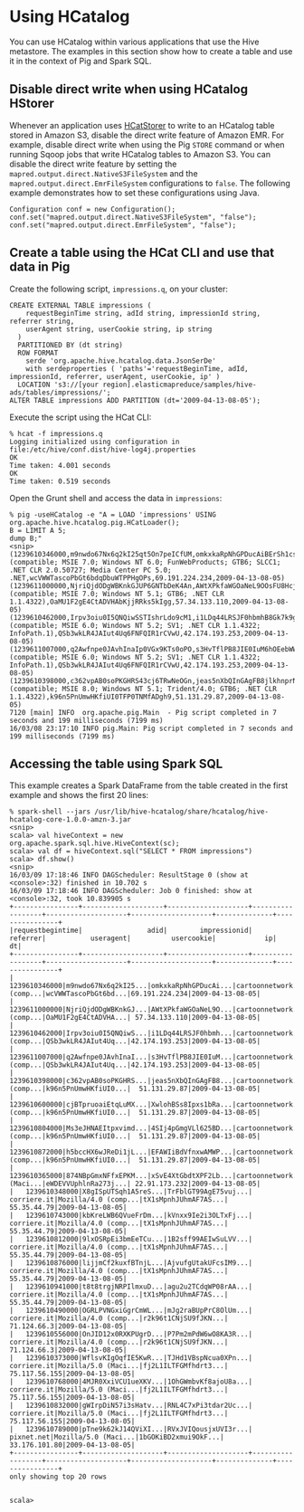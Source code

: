 # Using HCatalog<a name="emr-hcatalog-using"></a>

You can use HCatalog within various applications that use the Hive metastore\. The examples in this section show how to create a table and use it in the context of Pig and Spark SQL\.

## Disable direct write when using HCatalog HStorer<a name="emr-hcatalog-hcatstorer"></a>

Whenever an application uses [HCatStorer](https://cwiki.apache.org/confluence/display/Hive/HCatalog+LoadStore#HCatalogLoadStore-HCatStorer) to write to an HCatalog table stored in Amazon S3, disable the direct write feature of Amazon EMR\. For example, disable direct write when using the Pig `STORE` command or when running Sqoop jobs that write HCatalog tables to Amazon S3\. You can disable the direct write feature by setting the `mapred.output.direct.NativeS3FileSystem` and the `mapred.output.direct.EmrFileSystem` configurations to `false`\. The following example demonstrates how to set these configurations using Java\.

```
Configuration conf = new Configuration(); 
conf.set("mapred.output.direct.NativeS3FileSystem", "false"); 
conf.set("mapred.output.direct.EmrFileSystem", "false");
```

## Create a table using the HCat CLI and use that data in Pig<a name="emr-hcatalog-create-table"></a>

Create the following script, `impressions.q`, on your cluster:

```
CREATE EXTERNAL TABLE impressions (
    requestBeginTime string, adId string, impressionId string, referrer string, 
    userAgent string, userCookie string, ip string
  )
  PARTITIONED BY (dt string)
  ROW FORMAT 
    serde 'org.apache.hive.hcatalog.data.JsonSerDe'
    with serdeproperties ( 'paths'='requestBeginTime, adId, impressionId, referrer, userAgent, userCookie, ip' )
  LOCATION 's3://[your region].elasticmapreduce/samples/hive-ads/tables/impressions/';
ALTER TABLE impressions ADD PARTITION (dt='2009-04-13-08-05');
```

Execute the script using the HCat CLI:

```
% hcat -f impressions.q
Logging initialized using configuration in file:/etc/hive/conf.dist/hive-log4j.properties
OK
Time taken: 4.001 seconds
OK
Time taken: 0.519 seconds
```

Open the Grunt shell and access the data in `impressions`:

```
% pig -useHCatalog -e "A = LOAD 'impressions' USING org.apache.hive.hcatalog.pig.HCatLoader(); 
B = LIMIT A 5; 
dump B;"
<snip>
(1239610346000,m9nwdo67Nx6q2kI25qt5On7peICfUM,omkxkaRpNhGPDucAiBErSh1cs0MThC,cartoonnetwork.com,Mozilla/4.0 (compatible; MSIE 7.0; Windows NT 6.0; FunWebProducts; GTB6; SLCC1; .NET CLR 2.0.50727; Media Center PC 5.0; .NET,wcVWWTascoPbGt6bdqDbuWTPPHgOPs,69.191.224.234,2009-04-13-08-05)
(1239611000000,NjriQjdODgWBKnkGJUP6GNTbDeK4An,AWtXPkfaWGOaNeL9OOsFU8Hcj6eLHt,cartoonnetwork.com,Mozilla/4.0 (compatible; MSIE 7.0; Windows NT 5.1; GTB6; .NET CLR 1.1.4322),OaMU1F2gE4CtADVHAbKjjRRks5kIgg,57.34.133.110,2009-04-13-08-05)
(1239610462000,Irpv3oiu0I5QNQiwSSTIshrLdo9cM1,i1LDq44LRSJF0hbmhB8Gk7k9gMWtBq,cartoonnetwork.com,Mozilla/4.0 (compatible; MSIE 6.0; Windows NT 5.2; SV1; .NET CLR 1.1.4322; InfoPath.1),QSb3wkLR4JAIut4Uq6FNFQIR1rCVwU,42.174.193.253,2009-04-13-08-05)
(1239611007000,q2Awfnpe0JAvhInaIp0VGx9KTs0oPO,s3HvTflPB8JIE0IuM6hOEebWWpOtJV,cartoonnetwork.com,Mozilla/4.0 (compatible; MSIE 6.0; Windows NT 5.2; SV1; .NET CLR 1.1.4322; InfoPath.1),QSb3wkLR4JAIut4Uq6FNFQIR1rCVwU,42.174.193.253,2009-04-13-08-05)
(1239610398000,c362vpAB0soPKGHRS43cj6TRwNeOGn,jeas5nXbQInGAgFB8jlkhnprN6cMw7,cartoonnetwork.com,Mozilla/4.0 (compatible; MSIE 8.0; Windows NT 5.1; Trident/4.0; GTB6; .NET CLR 1.1.4322),k96n5PnUmwHKfiUI0TFP0TNMfADgh9,51.131.29.87,2009-04-13-08-05)
7120 [main] INFO  org.apache.pig.Main  - Pig script completed in 7 seconds and 199 milliseconds (7199 ms)
16/03/08 23:17:10 INFO pig.Main: Pig script completed in 7 seconds and 199 milliseconds (7199 ms)
```

## Accessing the table using Spark SQL<a name="emr-hcatalog-spark"></a>

This example creates a Spark DataFrame from the table created in the first example and shows the first 20 lines:

```
% spark-shell --jars /usr/lib/hive-hcatalog/share/hcatalog/hive-hcatalog-core-1.0.0-amzn-3.jar
<snip>
scala> val hiveContext = new org.apache.spark.sql.hive.HiveContext(sc);
scala> val df = hiveContext.sql("SELECT * FROM impressions")
scala> df.show()
<snip>
16/03/09 17:18:46 INFO DAGScheduler: ResultStage 0 (show at <console>:32) finished in 10.702 s
16/03/09 17:18:46 INFO DAGScheduler: Job 0 finished: show at <console>:32, took 10.839905 s
+----------------+--------------------+--------------------+------------------+--------------------+--------------------+--------------+----------------+
|requestbegintime|                adid|        impressionid|          referrer|           useragent|          usercookie|            ip|              dt|
+----------------+--------------------+--------------------+------------------+--------------------+--------------------+--------------+----------------+
|   1239610346000|m9nwdo67Nx6q2kI25...|omkxkaRpNhGPDucAi...|cartoonnetwork.com|Mozilla/4.0 (comp...|wcVWWTascoPbGt6bd...|69.191.224.234|2009-04-13-08-05|
|   1239611000000|NjriQjdODgWBKnkGJ...|AWtXPkfaWGOaNeL9O...|cartoonnetwork.com|Mozilla/4.0 (comp...|OaMU1F2gE4CtADVHA...| 57.34.133.110|2009-04-13-08-05|
|   1239610462000|Irpv3oiu0I5QNQiwS...|i1LDq44LRSJF0hbmh...|cartoonnetwork.com|Mozilla/4.0 (comp...|QSb3wkLR4JAIut4Uq...|42.174.193.253|2009-04-13-08-05|
|   1239611007000|q2Awfnpe0JAvhInaI...|s3HvTflPB8JIE0IuM...|cartoonnetwork.com|Mozilla/4.0 (comp...|QSb3wkLR4JAIut4Uq...|42.174.193.253|2009-04-13-08-05|
|   1239610398000|c362vpAB0soPKGHRS...|jeas5nXbQInGAgFB8...|cartoonnetwork.com|Mozilla/4.0 (comp...|k96n5PnUmwHKfiUI0...|  51.131.29.87|2009-04-13-08-05|
|   1239610600000|cjBTpruoaiEtqLuMX...|XwlohBSs8Ipxs1bRa...|cartoonnetwork.com|Mozilla/4.0 (comp...|k96n5PnUmwHKfiUI0...|  51.131.29.87|2009-04-13-08-05|
|   1239610804000|Ms3eJHNAEItpxvimd...|4SIj4pGmgVLl625BD...|cartoonnetwork.com|Mozilla/4.0 (comp...|k96n5PnUmwHKfiUI0...|  51.131.29.87|2009-04-13-08-05|
|   1239610872000|h5bccHX6wJReDi1jL...|EFAWIiBdVfnxwAMWP...|cartoonnetwork.com|Mozilla/4.0 (comp...|k96n5PnUmwHKfiUI0...|  51.131.29.87|2009-04-13-08-05|
|   1239610365000|874NBpGmxNFfxEPKM...|xSvE4XtGbdtXPF2Lb...|cartoonnetwork.com|Mozilla/5.0 (Maci...|eWDEVVUphlnRa273j...| 22.91.173.232|2009-04-13-08-05|
|   1239610348000|X8gISpUTSqh1A5reS...|TrFblGT99AgE75vuj...|       corriere.it|Mozilla/4.0 (comp...|tX1sMpnhJUhmAF7AS...|   55.35.44.79|2009-04-13-08-05|
|   1239610743000|kbKreLWB6QVueFrDm...|kVnxx9Ie2i3OLTxFj...|       corriere.it|Mozilla/4.0 (comp...|tX1sMpnhJUhmAF7AS...|   55.35.44.79|2009-04-13-08-05|
|   1239610812000|9lxOSRpEi3bmEeTCu...|1B2sff99AEIwSuLVV...|       corriere.it|Mozilla/4.0 (comp...|tX1sMpnhJUhmAF7AS...|   55.35.44.79|2009-04-13-08-05|
|   1239610876000|lijjmCf2kuxfBTnjL...|AjvufgUtakUFcsIM9...|       corriere.it|Mozilla/4.0 (comp...|tX1sMpnhJUhmAF7AS...|   55.35.44.79|2009-04-13-08-05|
|   1239610941000|t8t8trgjNRPIlmxuD...|agu2u2TCdqWP08rAA...|       corriere.it|Mozilla/4.0 (comp...|tX1sMpnhJUhmAF7AS...|   55.35.44.79|2009-04-13-08-05|
|   1239610490000|OGRLPVNGxiGgrCmWL...|mJg2raBUpPrC8OlUm...|       corriere.it|Mozilla/4.0 (comp...|r2k96t1CNjSU9fJKN...|   71.124.66.3|2009-04-13-08-05|
|   1239610556000|OnJID12x0RXKPUgrD...|P7Pm2mPdW6wO8KA3R...|       corriere.it|Mozilla/4.0 (comp...|r2k96t1CNjSU9fJKN...|   71.124.66.3|2009-04-13-08-05|
|   1239610373000|WflsvKIgOqfIE5KwR...|TJHd1VBspNcua0XPn...|       corriere.it|Mozilla/5.0 (Maci...|fj2L1ILTFGMfhdrt3...| 75.117.56.155|2009-04-13-08-05|
|   1239610768000|4MJR0XxiVCU1ueXKV...|1OhGWmbvKf8ajoU8a...|       corriere.it|Mozilla/5.0 (Maci...|fj2L1ILTFGMfhdrt3...| 75.117.56.155|2009-04-13-08-05|
|   1239610832000|gWIrpDiN57i3sHatv...|RNL4C7xPi3tdar2Uc...|       corriere.it|Mozilla/5.0 (Maci...|fj2L1ILTFGMfhdrt3...| 75.117.56.155|2009-04-13-08-05|
|   1239610789000|pTne9k62kJ14QViXI...|RVxJVIQousjxUVI3r...|        pixnet.net|Mozilla/5.0 (Maci...|1bGOKiBD2xmui9OkF...| 33.176.101.80|2009-04-13-08-05|
+----------------+--------------------+--------------------+------------------+--------------------+--------------------+--------------+----------------+
only showing top 20 rows


scala>
```